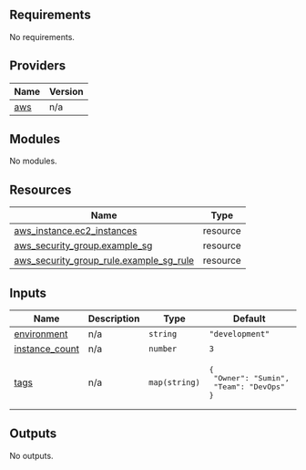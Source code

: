 <!-- BEGIN_TF_DOCS -->
## Requirements

No requirements.

## Providers

| Name | Version |
|------|---------|
| <a name="provider_aws"></a> [aws](#provider\_aws) | n/a |

## Modules

No modules.

## Resources

| Name | Type |
|------|------|
| [aws_instance.ec2_instances](https://registry.terraform.io/providers/hashicorp/aws/latest/docs/resources/instance) | resource |
| [aws_security_group.example_sg](https://registry.terraform.io/providers/hashicorp/aws/latest/docs/resources/security_group) | resource |
| [aws_security_group_rule.example_sg_rule](https://registry.terraform.io/providers/hashicorp/aws/latest/docs/resources/security_group_rule) | resource |

## Inputs

| Name | Description | Type | Default | Required |
|------|-------------|------|---------|:--------:|
| <a name="input_environment"></a> [environment](#input\_environment) | n/a | `string` | `"development"` | no |
| <a name="input_instance_count"></a> [instance\_count](#input\_instance\_count) | n/a | `number` | `3` | no |
| <a name="input_tags"></a> [tags](#input\_tags) | n/a | `map(string)` | <pre>{<br/>  "Owner": "Sumin",<br/>  "Team": "DevOps"<br/>}</pre> | no |

## Outputs

No outputs.
<!-- END_TF_DOCS -->